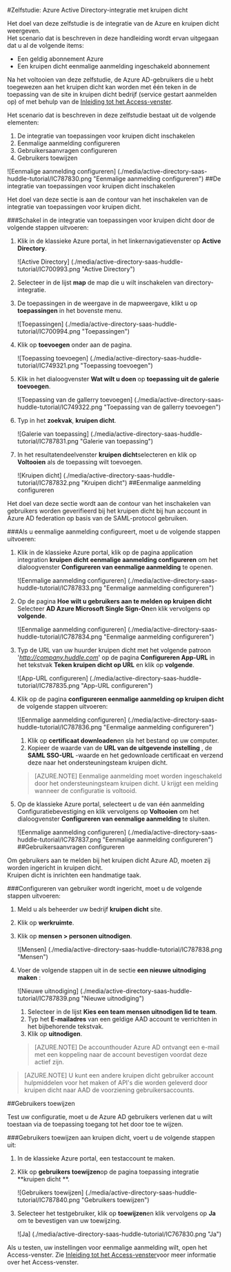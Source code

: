 <properties 
    pageTitle="Zelfstudie: Azure Active Directory-integratie met kruipen dicht | Microsoft Azure" 
    description="Leren kruipen dicht gebruiken met Azure Active Directory inschakelen voor eenmalige aanmelding, geautomatiseerde provisioning en meer!" 
    services="active-directory" 
    authors="jeevansd"  
    documentationCenter="na" 
    manager="femila"/>
<tags 
    ms.service="active-directory" 
    ms.devlang="na" 
    ms.topic="article" 
    ms.tgt_pltfrm="na" 
    ms.workload="identity" 
    ms.date="09/29/2016" 
    ms.author="jeedes" />

#<a name="tutorial-azure-active-directory-integration-with-huddle"></a>Zelfstudie: Azure Active Directory-integratie met kruipen dicht
  
Het doel van deze zelfstudie is de integratie van de Azure en kruipen dicht weergeven.  
Het scenario dat is beschreven in deze handleiding wordt ervan uitgegaan dat u al de volgende items:

-   Een geldig abonnement Azure
-   Een kruipen dicht eenmalige aanmelding ingeschakeld abonnement
  
Na het voltooien van deze zelfstudie, de Azure AD-gebruikers die u hebt toegewezen aan het kruipen dicht kan worden met één teken in de toepassing van de site in kruipen dicht bedrijf (service gestart aanmelden op) of met behulp van de [Inleiding tot het Access-venster](active-directory-saas-access-panel-introduction.md).
  
Het scenario dat is beschreven in deze zelfstudie bestaat uit de volgende elementen:

1.  De integratie van toepassingen voor kruipen dicht inschakelen
2.  Eenmalige aanmelding configureren
3.  Gebruikersaanvragen configureren
4.  Gebruikers toewijzen

![Eenmalige aanmelding configureren] (./media/active-directory-saas-huddle-tutorial/IC787830.png "Eenmalige aanmelding configureren")
##<a name="enabling-the-application-integration-for-huddle"></a>De integratie van toepassingen voor kruipen dicht inschakelen
  
Het doel van deze sectie is aan de contour van het inschakelen van de integratie van toepassingen voor kruipen dicht.

###<a name="to-enable-the-application-integration-for-huddle-perform-the-following-steps"></a>Schakel in de integratie van toepassingen voor kruipen dicht door de volgende stappen uitvoeren:

1.  Klik in de klassieke Azure portal, in het linkernavigatievenster op **Active Directory**.

    ![Active Directory] (./media/active-directory-saas-huddle-tutorial/IC700993.png "Active Directory")

2.  Selecteer in de lijst **map** de map die u wilt inschakelen van directory-integratie.

3.  De toepassingen in de weergave in de mapweergave, klikt u op **toepassingen** in het bovenste menu.

    ![Toepassingen] (./media/active-directory-saas-huddle-tutorial/IC700994.png "Toepassingen")

4.  Klik op **toevoegen** onder aan de pagina.

    ![Toepassing toevoegen] (./media/active-directory-saas-huddle-tutorial/IC749321.png "Toepassing toevoegen")

5.  Klik in het dialoogvenster **Wat wilt u doen** op **toepassing uit de galerie toevoegen**.

    ![Toepassing van de gallerry toevoegen] (./media/active-directory-saas-huddle-tutorial/IC749322.png "Toepassing van de gallerry toevoegen")

6.  Typ in het **zoekvak**, **kruipen dicht**.

    ![Galerie van toepassing] (./media/active-directory-saas-huddle-tutorial/IC787831.png "Galerie van toepassing")

7.  In het resultatendeelvenster **kruipen dicht**selecteren en klik op **Voltooien** als de toepassing wilt toevoegen.

    ![Kruipen dicht] (./media/active-directory-saas-huddle-tutorial/IC787832.png "Kruipen dicht")
##<a name="configuring-single-sign-on"></a>Eenmalige aanmelding configureren
  
Het doel van deze sectie wordt aan de contour van het inschakelen van gebruikers worden geverifieerd bij het kruipen dicht bij hun account in Azure AD federation op basis van de SAML-protocol gebruiken.

###<a name="to-configure-single-sign-on-perform-the-following-steps"></a>Als u eenmalige aanmelding configureert, moet u de volgende stappen uitvoeren:

1.  Klik in de klassieke Azure portal, klik op de pagina application integration **kruipen dicht** **eenmalige aanmelding configureren** om het dialoogvenster **Configureren van eenmalige aanmelding** te openen.

    ![Eenmalige aanmelding configureren] (./media/active-directory-saas-huddle-tutorial/IC787833.png "Eenmalige aanmelding configureren")

2.  Op de pagina **Hoe wilt u gebruikers aan te melden op kruipen dicht** Selecteer **AD Azure Microsoft Single Sign-On**en klik vervolgens op **volgende**.

    ![Eenmalige aanmelding configureren] (./media/active-directory-saas-huddle-tutorial/IC787834.png "Eenmalige aanmelding configureren")

3.  Typ de URL van uw huurder kruipen dicht met het volgende patroon '*http://company.huddle.com*' op de pagina **Configureren App-URL** in het tekstvak **Teken kruipen dicht op URL** en klik op **volgende**.

    ![App-URL configureren] (./media/active-directory-saas-huddle-tutorial/IC787835.png "App-URL configureren")

4.  Klik op de pagina **configureren eenmalige aanmelding op kruipen dicht** de volgende stappen uitvoeren:

    ![Eenmalige aanmelding configureren] (./media/active-directory-saas-huddle-tutorial/IC787836.png "Eenmalige aanmelding configureren")

    1.  Klik op **certificaat downloaden**en sla het bestand op uw computer.
    2.  Kopieer de waarde van de **URL van de uitgevende instelling** , de **SAML SSO-URL** -waarde en het gedownloade certificaat en verzend deze naar het ondersteuningsteam kruipen dicht.

    >[AZURE.NOTE] Eenmalige aanmelding moet worden ingeschakeld door het ondersteuningsteam kruipen dicht.
U krijgt een melding wanneer de configuratie is voltooid.

5.  Op de klassieke Azure portal, selecteert u de van één aanmelding Configuratiebevestiging en klik vervolgens op **Voltooien** om het dialoogvenster **Configureren van eenmalige aanmelding** te sluiten.

    ![Eenmalige aanmelding configureren] (./media/active-directory-saas-huddle-tutorial/IC787837.png "Eenmalige aanmelding configureren")
##<a name="configuring-user-provisioning"></a>Gebruikersaanvragen configureren
  
Om gebruikers aan te melden bij het kruipen dicht Azure AD, moeten zij worden ingericht in kruipen dicht.  
Kruipen dicht is inrichten een handmatige taak.

###<a name="to-configure-user-provisioning-perform-the-following-steps"></a>Configureren van gebruiker wordt ingericht, moet u de volgende stappen uitvoeren:

1.  Meld u als beheerder uw bedrijf **kruipen dicht** site.

2.  Klik op **werkruimte**.

3.  Klik op **mensen \> personen uitnodigen**.

    ![Mensen] (./media/active-directory-saas-huddle-tutorial/IC787838.png "Mensen")

4.  Voer de volgende stappen uit in de sectie **een nieuwe uitnodiging maken** :

    ![Nieuwe uitnodiging] (./media/active-directory-saas-huddle-tutorial/IC787839.png "Nieuwe uitnodiging")

    1.  Selecteer in de lijst **Kies een team mensen uitnodigen lid te** **team**.
    2.  Typ het **E-mailadres** van een geldige AAD account te verrichten in het bijbehorende tekstvak.
    3.  Klik op **uitnodigen**.

    >[AZURE.NOTE] De accounthouder Azure AD ontvangt een e-mail met een koppeling naar de account bevestigen voordat deze actief zijn.

>[AZURE.NOTE] U kunt een andere kruipen dicht gebruiker account hulpmiddelen voor het maken of API's die worden geleverd door kruipen dicht naar AAD de voorziening gebruikersaccounts.

##<a name="assigning-users"></a>Gebruikers toewijzen
  
Test uw configuratie, moet u de Azure AD gebruikers verlenen dat u wilt toestaan via de toepassing toegang tot het door toe te wijzen.

###<a name="to-assign-users-to-huddle-perform-the-following-steps"></a>Gebruikers toewijzen aan kruipen dicht, voert u de volgende stappen uit:

1.  In de klassieke Azure portal, een testaccount te maken.

2.  Klik op **gebruikers toewijzen**op de pagina toepassing integratie **kruipen dicht **.

    ![Gebruikers toewijzen] (./media/active-directory-saas-huddle-tutorial/IC787840.png "Gebruikers toewijzen")

3.  Selecteer het testgebruiker, klik op **toewijzen**en klik vervolgens op **Ja** om te bevestigen van uw toewijzing.

    ![Ja] (./media/active-directory-saas-huddle-tutorial/IC767830.png "Ja")
  
Als u testen, uw instellingen voor eenmalige aanmelding wilt, open het Access-venster. Zie [Inleiding tot het Access-venster](active-directory-saas-access-panel-introduction.md)voor meer informatie over het Access-venster.